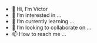 - 👋 Hi, I’m Victor
- 👀 I’m interested in ...
- 🌱 I’m currently learning ...
- 💞️ I’m looking to collaborate on ...
- 📫 How to reach me ...

<!---
vicgloban/vicgloban is a ✨ special ✨ repository because its `README.md` (this file) appears on your GitHub profile.
You can click the Preview link to take a look at your changes.
--->
